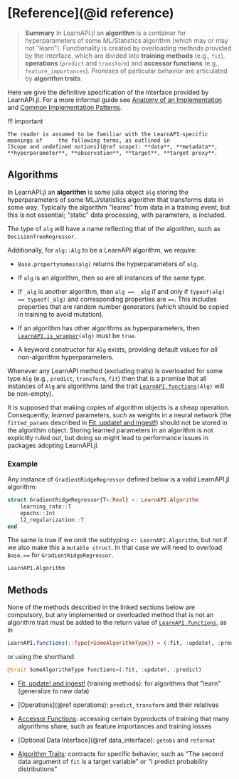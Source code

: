 # [Reference](@id reference)

> **Summary** In LearnAPI.jl an **algorithm** is a container for hyperparameters of some
> ML/Statistics algorithm (which may or may not "learn"). Functionality is created by
> overloading methods provided by the interface, which are divided into **training
> methods** (e.g., `fit`), **operations** (`predict` and `transform`) and **accessor
> functions** (e.g., `feature_importances`). Promises of particular behavior are
> articulated by **algorithm traits**.

Here we give the definitive specification of the interface provided by LearnAPI.jl. For a
more informal guide see  [Anatomy of an Implementation](@ref) and [Common Implementation Patterns](@ref).

!!! important

    The reader is assumed to be familiar with the LearnAPI-specific meanings of     the following terms, as outlined in 
	[Scope and undefined notions](@ref scope): **data**, **metadata**, 
	**hyperparameter**, **observation**, **target**, **target proxy**.
	
## Algorithms

In LearnAPI.jl an **algorithm** is some julia object `alg` storing the hyperparameters of
some MLJ/statistics algorithm that transforms data in some way. Typically the algorithm
"learns" from data in a training event, but this is not essential; "static" data
processing, with parameters, is included.

The type of `alg` will have a name reflecting that of the algorithm, such as
`DecisionTreeRegressor`.

Additionally, for `alg::Alg` to be a LearnAPI algorithm, we require:

- `Base.propertynames(alg)` returns the hyperparameters of `alg`.

- If `alg` is an algorithm, then so are all instances of the same type.

- If `_alg` is another algorithm, then `alg == _alg` if and only if `typeof(alg) == typeof(_alg)` and
  corresponding properties are `==`. This includes properties that are random number
  generators (which should be copied in training to avoid mutation).

- If an algorithm has other algorithms as hyperparameters, then [`LearnAPI.is_wrapper`](@ref)`(alg)`
  must be `true`.

- A keyword constructor for `Alg` exists, providing default values for *all* non-algorithm
  hyperparameters.

Whenever any LearnAPI method (excluding traits) is overloaded for some type `Alg` (e.g.,
`predict`, `transform`, `fit`) then that is a promise that all instances of `Alg` are
algorithms (and the trait [`LearnAPI.functions`](@ref)`(Alg)` will be non-empty).

It is supposed that making copies of algorithm objects is a cheap operation. Consequently,
*learned* parameters, such as weights in a neural network (the `fitted_params` described
in [Fit, update! and ingest!](@ref)) should not be stored in the algorithm object. Storing
learned parameters in an algorithm is not explicitly ruled out, but doing so might lead to
performance issues in packages adopting LearnAPI.jl.


### Example

Any instance of `GradientRidgeRegressor` defined below is a valid LearnAPI.jl algorithm:

```julia
struct GradientRidgeRegressor{T<:Real} <: LearnAPI.Algorithm
    learning_rate::T
    epochs::Int
    l2_regularization::T
end
```

The same is true if we omit the subtyping `<: LearnAPI.Algorithm`, but not if we also make
this a `mutable struct`. In that case we will need to overload `Base.==` for
`GradientRidgeRegressor`.

```@docs
LearnAPI.Algorithm
```

## Methods

None of the methods described in the linked sections below are compulsory, but any
implemented or overloaded method that is not an algorithm trait must be added to the return
value of [`LearnAPI.functions`](@ref), as in

```julia
LearnAPI.functions(::Type{<SomeAlgorithmType}) = (:fit, :update!, :predict)
```

or using the shorthand

```julia
@trait SomeAlgorithmType functions=(:fit, :update!, :predict)
```

- [Fit, update! and ingest!](@ref) (training methods): for algorithms that "learn" (generalize
  to new data)

- [Operations](@ref operations): `predict`, `transform` and their relatives

- [Accessor Functions](@ref): accessing certain byproducts of training that many algorithms
  share, such as feature importances and training losses
  
- [Optional Data Interface](@ref data_interface): `getobs` and `reformat`

- [Algorithm Traits](@ref): contracts for specific behavior, such as "The second data
  argument of `fit` is a target variable" or "I predict probability distributions"
  
